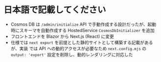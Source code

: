 # 日本語で記載してください

- Cosmos DB は `/admin/initialize` API で手動作成する設計だったが、起動時にスキーマを自動作成する HostedService `CosmosDbInitializer` を追加
- フロントエンドを Blazor から Next.js (React) に変更
- 仕様では `next export` を前提とした静的サイトとして構築する記載があるが、実装
 では API への動的アクセスが必要なため `next.config.mjs` の `output: 'export'`
 設定を削除し、動的レンダリングに対応した
